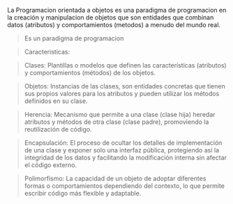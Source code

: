 La Programacion orientada a objetos es una paradigma de programacion en la creación y manipulacion de objetos que son entidades que combinan datos (atributos) y comportamientos (metodos) a menudo del mundo real.
>
>Es un paradigma de programacion 

>Caracteristicas:


>Clases:
Plantillas o modelos que definen las características (atributos) y comportamientos (métodos) de los objetos. 

>Objetos:
Instancias de las clases, son entidades concretas que tienen sus propios valores para los atributos y pueden utilizar los métodos definidos en su clase. 

>Herencia:
Mecanismo que permite a una clase (clase hija) heredar atributos y métodos de otra clase (clase padre), promoviendo la reutilización de código. 

>Encapsulación:
El proceso de ocultar los detalles de implementación de una clase y exponer solo una interfaz pública, protegiendo así la integridad de los datos y facilitando la modificación interna sin afectar el código externo. 

>Polimorfismo:
La capacidad de un objeto de adoptar diferentes formas o comportamientos dependiendo del contexto, lo que permite escribir código más flexible y adaptable. 
